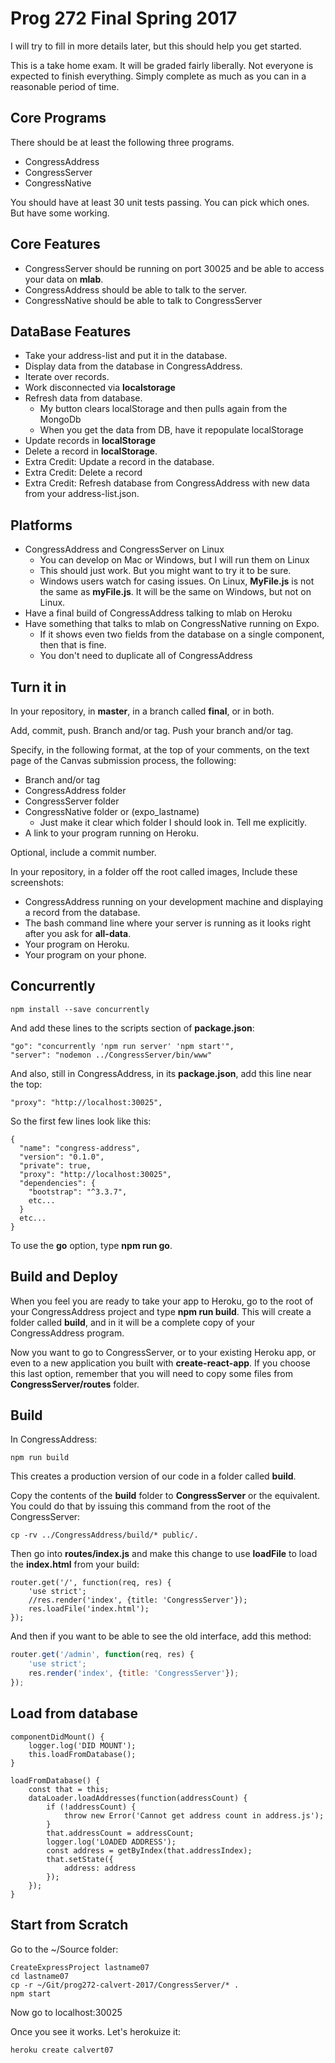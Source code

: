 # Prog 272 Final Spring 2017

I will try to fill in more details later, but this should help you get started.

This is a take home exam. It will be graded fairly liberally. Not everyone is expected to finish everything. Simply complete as much as you can in a reasonable period of time.

## Core Programs

There should be at least the following three programs.

- CongressAddress
- CongressServer
- CongressNative

You should have at least 30 unit tests passing. You can pick which ones. But have some working.

## Core Features

- CongressServer should be running on port 30025 and be able to access your data on **mlab**.
- CongressAddress should be able to talk to the server.
- CongressNative should be able to talk to CongressServer

## DataBase Features

- Take your address-list and put it in the database.
- Display data from the database in CongressAddress.
- Iterate over records.
- Work disconnected via **localstorage**
- Refresh data from database.
  - My button clears localStorage and then pulls again from the MongoDb
  - When you get the data from DB, have it repopulate localStorage
- Update records in **localStorage**
- Delete a record in **localStorage**.
- Extra Credit: Update a record in the database.
- Extra Credit: Delete a record
- Extra Credit: Refresh database from CongressAddress with new data from your address-list.json.

## Platforms

- CongressAddress and CongressServer on Linux
  - You can develop on Mac or Windows, but I will run them on Linux
  - This should just work. But you might want to try it to be sure.
  - Windows users watch for casing issues. On Linux, **MyFile.js** is not the same as **myFile.js**. It will be the same on Windows, but not on Linux.
- Have a final build of CongressAddress talking to mlab on Heroku
- Have something that talks to mlab on CongressNative running on Expo.
  - If it shows even two fields from the database on a single component, then that is fine.
  - You don't need to duplicate all of CongressAddress

## Turn it in

In your repository, in **master**, in a branch called **final**, or in both.

Add, commit, push. Branch and/or tag. Push your branch and/or tag.

Specify, in the following format, at the top of your comments, on the text page of the Canvas submission process, the following:

- Branch and/or tag
- CongressAddress folder
- CongressServer folder
- CongressNative folder or (expo_lastname)
  - Just make it clear which folder I should look in. Tell me explicitly.
- A link to your program running on Heroku.

Optional, include a commit number.

In your repository, in a folder off the root called images, Include these screenshots:

- CongressAddress running on your development machine and displaying a record from the database.
- The bash command line where your server is running as it looks right after you ask for **all-data**.
- Your program on Heroku.
- Your program on your phone.

## Concurrently

```
npm install --save concurrently
```

And add these lines to the scripts section of **package.json**:

```
"go": "concurrently 'npm run server' 'npm start'",
"server": "nodemon ../CongressServer/bin/www"
```

And also, still in CongressAddress, in its **package.json**, add this line near the top:

```
"proxy": "http://localhost:30025",
```

So the first few lines look like this:

```
{
  "name": "congress-address",
  "version": "0.1.0",
  "private": true,
  "proxy": "http://localhost:30025",
  "dependencies": {
    "bootstrap": "^3.3.7",
    etc...
  }
  etc...
}
```

To use the **go** option, type **npm run go**.

## Build and Deploy

When you feel you are ready to take your app to Heroku, go to the root of your CongressAddress project and type **npm run build**. This will create a folder called **build**, and in it will be a complete copy of your CongressAddress program.

Now you want to go to CongressServer, or to your existing Heroku app, or even to a new application you built with **create-react-app**. If you choose this last option, remember that you will need to copy some files from **CongressServer/routes** folder.

## Build

In CongressAddress:

```
npm run build
```

This creates a production version of our code in a folder called **build**.

Copy the contents of the **build** folder to **CongressServer** or the equivalent. You could do that by issuing this command from the root of the CongressServer:

```
cp -rv ../CongressAddress/build/* public/.
```

Then go into **routes/index.js** and make this change to use **loadFile** to load the **index.html** from your build:

```
router.get('/', function(req, res) {
    'use strict';
    //res.render('index', {title: 'CongressServer'});
    res.loadFile('index.html');
});
```

And then if you want to be able to see the old interface, add this method:

```javascript
router.get('/admin', function(req, res) {
    'use strict';
    res.render('index', {title: 'CongressServer'});
});
```

## Load from database

```
componentDidMount() {
    logger.log('DID MOUNT');
    this.loadFromDatabase();
}

loadFromDatabase() {
    const that = this;
    dataLoader.loadAddresses(function(addressCount) {
        if (!addressCount) {
            throw new Error('Cannot get address count in address.js');
        }
        that.addressCount = addressCount;
        logger.log('LOADED ADDRESS');
        const address = getByIndex(that.addressIndex);
        that.setState({
            address: address
        });
    });
}
```

## Start from Scratch

Go to the ~/Source folder:

```
CreateExpressProject lastname07
cd lastname07
cp -r ~/Git/prog272-calvert-2017/CongressServer/* .
npm start
```

Now go to localhost:30025

Once you see it works. Let's herokuize it:

```
heroku create calvert07
